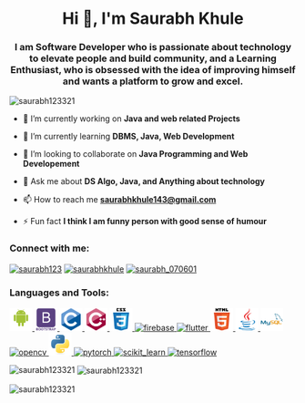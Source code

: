 <h1 align="center">Hi 👋, I'm Saurabh Khule</h1>
<h3 align="center">I am Software Developer who is passionate about technology to elevate people and build community, and a Learning Enthusiast, who is obsessed with the idea of improving himself and wants a platform to grow and excel.</h3>

<p align="left"> <img src="https://komarev.com/ghpvc/?username=saurabh123321&label=Profile%20views&color=0e75b6&style=flat" alt="saurabh123321" /> </p>

- 🔭 I’m currently working on **Java and web related Projects**

- 🌱 I’m currently learning **DBMS, Java, Web Development**

- 👯 I’m looking to collaborate on **Java Programming and Web Developement**

- 💬 Ask me about **DS Algo, Java, and Anything about technology**

- 📫 How to reach me **saurabhkhule143@gmail.com**

- ⚡ Fun fact **I think I am funny person with good sense of humour**

<h3 align="left">Connect with me:</h3>
<p align="left">
<a href="https://twitter.com/saurabh123" target="blank"><img align="center" src="https://raw.githubusercontent.com/rahuldkjain/github-profile-readme-generator/master/src/images/icons/Social/twitter.svg" alt="saurabh123" height="30" width="40" /></a>
<a href="https://fb.com/saurabhkhule" target="blank"><img align="center" src="https://raw.githubusercontent.com/rahuldkjain/github-profile-readme-generator/master/src/images/icons/Social/facebook.svg" alt="saurabhkhule" height="30" width="40" /></a>
<a href="https://instagram.com/saurabh_070601" target="blank"><img align="center" src="https://raw.githubusercontent.com/rahuldkjain/github-profile-readme-generator/master/src/images/icons/Social/instagram.svg" alt="saurabh_070601" height="30" width="40" /></a>
</p>

<h3 align="left">Languages and Tools:</h3>
<p align="left"> <a href="https://developer.android.com" target="_blank"> <img src="https://raw.githubusercontent.com/devicons/devicon/master/icons/android/android-original-wordmark.svg" alt="android" width="40" height="40"/> </a> <a href="https://getbootstrap.com" target="_blank"> <img src="https://raw.githubusercontent.com/devicons/devicon/master/icons/bootstrap/bootstrap-plain-wordmark.svg" alt="bootstrap" width="40" height="40"/> </a> <a href="https://www.cprogramming.com/" target="_blank"> <img src="https://raw.githubusercontent.com/devicons/devicon/master/icons/c/c-original.svg" alt="c" width="40" height="40"/> </a> <a href="https://www.w3schools.com/cpp/" target="_blank"> <img src="https://raw.githubusercontent.com/devicons/devicon/master/icons/cplusplus/cplusplus-original.svg" alt="cplusplus" width="40" height="40"/> </a> <a href="https://www.w3schools.com/css/" target="_blank"> <img src="https://raw.githubusercontent.com/devicons/devicon/master/icons/css3/css3-original-wordmark.svg" alt="css3" width="40" height="40"/> </a> <a href="https://firebase.google.com/" target="_blank"> <img src="https://www.vectorlogo.zone/logos/firebase/firebase-icon.svg" alt="firebase" width="40" height="40"/> </a> <a href="https://flutter.dev" target="_blank"> <img src="https://www.vectorlogo.zone/logos/flutterio/flutterio-icon.svg" alt="flutter" width="40" height="40"/> </a> <a href="https://www.w3.org/html/" target="_blank"> <img src="https://raw.githubusercontent.com/devicons/devicon/master/icons/html5/html5-original-wordmark.svg" alt="html5" width="40" height="40"/> </a> <a href="https://www.java.com" target="_blank"> <img src="https://raw.githubusercontent.com/devicons/devicon/master/icons/java/java-original.svg" alt="java" width="40" height="40"/> </a> <a href="https://www.mysql.com/" target="_blank"> <img src="https://raw.githubusercontent.com/devicons/devicon/master/icons/mysql/mysql-original-wordmark.svg" alt="mysql" width="40" height="40"/> </a> <a href="https://opencv.org/" target="_blank"> <img src="https://www.vectorlogo.zone/logos/opencv/opencv-icon.svg" alt="opencv" width="40" height="40"/> </a> <a href="https://www.python.org" target="_blank"> <img src="https://raw.githubusercontent.com/devicons/devicon/master/icons/python/python-original.svg" alt="python" width="40" height="40"/> </a> <a href="https://pytorch.org/" target="_blank"> <img src="https://www.vectorlogo.zone/logos/pytorch/pytorch-icon.svg" alt="pytorch" width="40" height="40"/> </a> <a href="https://scikit-learn.org/" target="_blank"> <img src="https://upload.wikimedia.org/wikipedia/commons/0/05/Scikit_learn_logo_small.svg" alt="scikit_learn" width="40" height="40"/> </a> <a href="https://www.tensorflow.org" target="_blank"> <img src="https://www.vectorlogo.zone/logos/tensorflow/tensorflow-icon.svg" alt="tensorflow" width="40" height="40"/> </a> </p>

<p><img align="left" src="https://github-readme-stats.vercel.app/api/top-langs?username=saurabh123321&show_icons=true&locale=en&layout=compact" alt="saurabh123321" /></p>

<p>&nbsp;<img align="center" src="https://github-readme-stats.vercel.app/api?username=saurabh123321&show_icons=true&locale=en" alt="saurabh123321" /></p>

<p><img align="center" src="https://github-readme-streak-stats.herokuapp.com/?user=saurabh123321&" alt="saurabh123321" /></p>
